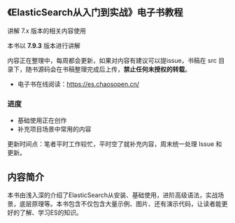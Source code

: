 ## 《ElasticSearch从入门到实战》电子书教程

讲解 7.x 版本的相关内容使用

本书以 **7.9.3** 版本进行讲解

内容正在整理中，每周都会更新，如果对内容有建议可以提issue，书稿在 src 目录下，随书源码会在书稿整理完成后上传，**禁止任何未授权的转载**。

- 电子书在线阅读：https://es.chaosopen.cn/

### 进度

- 基础使用正在创作
- 补充项目场景中常用的内容

更新时间点：笔者平时工作较忙，平时空了就补充内容，周末统一处理 Issue 和更新。


## 内容简介


本书由浅入深的介绍了ElasticSearch从安装、基础使用，进阶高级语法，实战场景，底层原理等。本书包含不仅包含大量示例、图片、还有演示代码，让读者能更好的了解、学习ES的知识。

